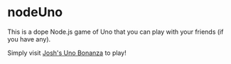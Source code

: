 # nodeUno

This is a dope Node.js game of Uno that you can play with your friends (if you have any).

Simply visit [Josh's Uno Bonanza](unobonanza.azurewebsites.net) to play!
